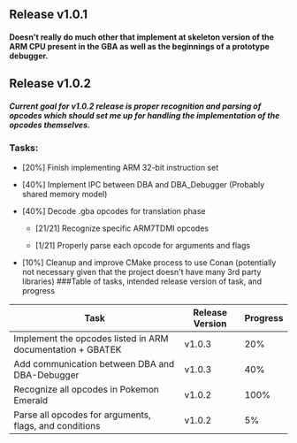 ## __Release v1.0.1__
#### Doesn't really do much other that implement at skeleton version of the ARM CPU present in the GBA as well as the beginnings of a prototype debugger.


## __Release v1.0.2__
##### Current goal for v1.0.2 release is proper recognition and parsing of opcodes which should set me up for handling the implementation of the opcodes themselves.
### Tasks:
- [20%] Finish implementing ARM 32-bit instruction set

- [40%] Implement IPC between DBA and DBA_Debugger (Probably shared memory model)
- [40%] Decode .gba opcodes for translation phase
    - [21/21] Recognize specific ARM7TDMI opcodes
    
    - [1/21] Properly parse each opcode for arguments and flags
- [10%] Cleanup and improve CMake process to use Conan (potentially not necessary given that the project doesn't have many 3rd party libraries)
###Table of tasks, intended release version of task, and progress

| Task | Release Version | Progress |
| ---- | ----------------|----------|
| Implement the opcodes listed in ARM documentation + GBATEK| v1.0.3| 20%|
| Add communication between DBA and DBA-Debugger| v1.0.3 | 40%|
| Recognize all opcodes in Pokemon Emerald | v1.0.2 | 100%|
| Parse all opcodes for arguments, flags, and conditions | v1.0.2 | 5% |

